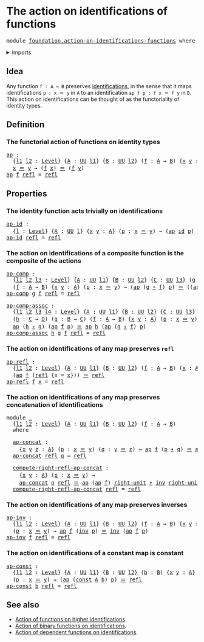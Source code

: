 # The action on identifications of functions

<pre class="Agda"><a id="55" class="Keyword">module</a> <a id="62" href="foundation.action-on-identifications-functions.html" class="Module">foundation.action-on-identifications-functions</a> <a id="109" class="Keyword">where</a>
</pre>
<details><summary>Imports</summary>

<pre class="Agda"><a id="165" class="Keyword">open</a> <a id="170" class="Keyword">import</a> <a id="177" href="foundation.universe-levels.html" class="Module">foundation.universe-levels</a>

<a id="205" class="Keyword">open</a> <a id="210" class="Keyword">import</a> <a id="217" href="foundation-core.constant-maps.html" class="Module">foundation-core.constant-maps</a>
<a id="247" class="Keyword">open</a> <a id="252" class="Keyword">import</a> <a id="259" href="foundation-core.function-types.html" class="Module">foundation-core.function-types</a>
<a id="290" class="Keyword">open</a> <a id="295" class="Keyword">import</a> <a id="302" href="foundation-core.identity-types.html" class="Module">foundation-core.identity-types</a>
</pre>
</details>

## Idea

Any function `f : A → B` preserves
[identifications](foundation-core.identity-types.md), in the sense that it maps
identifications `p : x ＝ y` in `A` to an identification `ap f p : f x ＝ f y`
in `B`. This action on identifications can be thought of as the functoriality of
identity types.

## Definition

### The functorial action of functions on identity types

<pre class="Agda"><a id="ap"></a><a id="730" href="foundation.action-on-identifications-functions.html#730" class="Function">ap</a> <a id="733" class="Symbol">:</a>
  <a id="737" class="Symbol">{</a><a id="738" href="foundation.action-on-identifications-functions.html#738" class="Bound">l1</a> <a id="741" href="foundation.action-on-identifications-functions.html#741" class="Bound">l2</a> <a id="744" class="Symbol">:</a> <a id="746" href="Agda.Primitive.html#742" class="Postulate">Level</a><a id="751" class="Symbol">}</a> <a id="753" class="Symbol">{</a><a id="754" href="foundation.action-on-identifications-functions.html#754" class="Bound">A</a> <a id="756" class="Symbol">:</a> <a id="758" href="Agda.Primitive.html#388" class="Primitive">UU</a> <a id="761" href="foundation.action-on-identifications-functions.html#738" class="Bound">l1</a><a id="763" class="Symbol">}</a> <a id="765" class="Symbol">{</a><a id="766" href="foundation.action-on-identifications-functions.html#766" class="Bound">B</a> <a id="768" class="Symbol">:</a> <a id="770" href="Agda.Primitive.html#388" class="Primitive">UU</a> <a id="773" href="foundation.action-on-identifications-functions.html#741" class="Bound">l2</a><a id="775" class="Symbol">}</a> <a id="777" class="Symbol">(</a><a id="778" href="foundation.action-on-identifications-functions.html#778" class="Bound">f</a> <a id="780" class="Symbol">:</a> <a id="782" href="foundation.action-on-identifications-functions.html#754" class="Bound">A</a> <a id="784" class="Symbol">→</a> <a id="786" href="foundation.action-on-identifications-functions.html#766" class="Bound">B</a><a id="787" class="Symbol">)</a> <a id="789" class="Symbol">{</a><a id="790" href="foundation.action-on-identifications-functions.html#790" class="Bound">x</a> <a id="792" href="foundation.action-on-identifications-functions.html#792" class="Bound">y</a> <a id="794" class="Symbol">:</a> <a id="796" href="foundation.action-on-identifications-functions.html#754" class="Bound">A</a><a id="797" class="Symbol">}</a> <a id="799" class="Symbol">→</a>
  <a id="803" href="foundation.action-on-identifications-functions.html#790" class="Bound">x</a> <a id="805" href="foundation-core.identity-types.html#2713" class="Function Operator">＝</a> <a id="807" href="foundation.action-on-identifications-functions.html#792" class="Bound">y</a> <a id="809" class="Symbol">→</a> <a id="811" class="Symbol">(</a><a id="812" href="foundation.action-on-identifications-functions.html#778" class="Bound">f</a> <a id="814" href="foundation.action-on-identifications-functions.html#790" class="Bound">x</a><a id="815" class="Symbol">)</a> <a id="817" href="foundation-core.identity-types.html#2713" class="Function Operator">＝</a> <a id="819" class="Symbol">(</a><a id="820" href="foundation.action-on-identifications-functions.html#778" class="Bound">f</a> <a id="822" href="foundation.action-on-identifications-functions.html#792" class="Bound">y</a><a id="823" class="Symbol">)</a>
<a id="825" href="foundation.action-on-identifications-functions.html#730" class="Function">ap</a> <a id="828" href="foundation.action-on-identifications-functions.html#828" class="Bound">f</a> <a id="830" href="foundation-core.identity-types.html#2682" class="InductiveConstructor">refl</a> <a id="835" class="Symbol">=</a> <a id="837" href="foundation-core.identity-types.html#2682" class="InductiveConstructor">refl</a>
</pre>
## Properties

### The identity function acts trivially on identifications

<pre class="Agda"><a id="ap-id"></a><a id="931" href="foundation.action-on-identifications-functions.html#931" class="Function">ap-id</a> <a id="937" class="Symbol">:</a>
  <a id="941" class="Symbol">{</a><a id="942" href="foundation.action-on-identifications-functions.html#942" class="Bound">l</a> <a id="944" class="Symbol">:</a> <a id="946" href="Agda.Primitive.html#742" class="Postulate">Level</a><a id="951" class="Symbol">}</a> <a id="953" class="Symbol">{</a><a id="954" href="foundation.action-on-identifications-functions.html#954" class="Bound">A</a> <a id="956" class="Symbol">:</a> <a id="958" href="Agda.Primitive.html#388" class="Primitive">UU</a> <a id="961" href="foundation.action-on-identifications-functions.html#942" class="Bound">l</a><a id="962" class="Symbol">}</a> <a id="964" class="Symbol">{</a><a id="965" href="foundation.action-on-identifications-functions.html#965" class="Bound">x</a> <a id="967" href="foundation.action-on-identifications-functions.html#967" class="Bound">y</a> <a id="969" class="Symbol">:</a> <a id="971" href="foundation.action-on-identifications-functions.html#954" class="Bound">A</a><a id="972" class="Symbol">}</a> <a id="974" class="Symbol">(</a><a id="975" href="foundation.action-on-identifications-functions.html#975" class="Bound">p</a> <a id="977" class="Symbol">:</a> <a id="979" href="foundation.action-on-identifications-functions.html#965" class="Bound">x</a> <a id="981" href="foundation-core.identity-types.html#2713" class="Function Operator">＝</a> <a id="983" href="foundation.action-on-identifications-functions.html#967" class="Bound">y</a><a id="984" class="Symbol">)</a> <a id="986" class="Symbol">→</a> <a id="988" class="Symbol">(</a><a id="989" href="foundation.action-on-identifications-functions.html#730" class="Function">ap</a> <a id="992" href="foundation-core.function-types.html#307" class="Function">id</a> <a id="995" href="foundation.action-on-identifications-functions.html#975" class="Bound">p</a><a id="996" class="Symbol">)</a> <a id="998" href="foundation-core.identity-types.html#2713" class="Function Operator">＝</a> <a id="1000" href="foundation.action-on-identifications-functions.html#975" class="Bound">p</a>
<a id="1002" href="foundation.action-on-identifications-functions.html#931" class="Function">ap-id</a> <a id="1008" href="foundation-core.identity-types.html#2682" class="InductiveConstructor">refl</a> <a id="1013" class="Symbol">=</a> <a id="1015" href="foundation-core.identity-types.html#2682" class="InductiveConstructor">refl</a>
</pre>
### The action on identifications of a composite function is the composite of the actions

<pre class="Agda"><a id="ap-comp"></a><a id="1124" href="foundation.action-on-identifications-functions.html#1124" class="Function">ap-comp</a> <a id="1132" class="Symbol">:</a>
  <a id="1136" class="Symbol">{</a><a id="1137" href="foundation.action-on-identifications-functions.html#1137" class="Bound">l1</a> <a id="1140" href="foundation.action-on-identifications-functions.html#1140" class="Bound">l2</a> <a id="1143" href="foundation.action-on-identifications-functions.html#1143" class="Bound">l3</a> <a id="1146" class="Symbol">:</a> <a id="1148" href="Agda.Primitive.html#742" class="Postulate">Level</a><a id="1153" class="Symbol">}</a> <a id="1155" class="Symbol">{</a><a id="1156" href="foundation.action-on-identifications-functions.html#1156" class="Bound">A</a> <a id="1158" class="Symbol">:</a> <a id="1160" href="Agda.Primitive.html#388" class="Primitive">UU</a> <a id="1163" href="foundation.action-on-identifications-functions.html#1137" class="Bound">l1</a><a id="1165" class="Symbol">}</a> <a id="1167" class="Symbol">{</a><a id="1168" href="foundation.action-on-identifications-functions.html#1168" class="Bound">B</a> <a id="1170" class="Symbol">:</a> <a id="1172" href="Agda.Primitive.html#388" class="Primitive">UU</a> <a id="1175" href="foundation.action-on-identifications-functions.html#1140" class="Bound">l2</a><a id="1177" class="Symbol">}</a> <a id="1179" class="Symbol">{</a><a id="1180" href="foundation.action-on-identifications-functions.html#1180" class="Bound">C</a> <a id="1182" class="Symbol">:</a> <a id="1184" href="Agda.Primitive.html#388" class="Primitive">UU</a> <a id="1187" href="foundation.action-on-identifications-functions.html#1143" class="Bound">l3</a><a id="1189" class="Symbol">}</a> <a id="1191" class="Symbol">(</a><a id="1192" href="foundation.action-on-identifications-functions.html#1192" class="Bound">g</a> <a id="1194" class="Symbol">:</a> <a id="1196" href="foundation.action-on-identifications-functions.html#1168" class="Bound">B</a> <a id="1198" class="Symbol">→</a> <a id="1200" href="foundation.action-on-identifications-functions.html#1180" class="Bound">C</a><a id="1201" class="Symbol">)</a>
  <a id="1205" class="Symbol">(</a><a id="1206" href="foundation.action-on-identifications-functions.html#1206" class="Bound">f</a> <a id="1208" class="Symbol">:</a> <a id="1210" href="foundation.action-on-identifications-functions.html#1156" class="Bound">A</a> <a id="1212" class="Symbol">→</a> <a id="1214" href="foundation.action-on-identifications-functions.html#1168" class="Bound">B</a><a id="1215" class="Symbol">)</a> <a id="1217" class="Symbol">{</a><a id="1218" href="foundation.action-on-identifications-functions.html#1218" class="Bound">x</a> <a id="1220" href="foundation.action-on-identifications-functions.html#1220" class="Bound">y</a> <a id="1222" class="Symbol">:</a> <a id="1224" href="foundation.action-on-identifications-functions.html#1156" class="Bound">A</a><a id="1225" class="Symbol">}</a> <a id="1227" class="Symbol">(</a><a id="1228" href="foundation.action-on-identifications-functions.html#1228" class="Bound">p</a> <a id="1230" class="Symbol">:</a> <a id="1232" href="foundation.action-on-identifications-functions.html#1218" class="Bound">x</a> <a id="1234" href="foundation-core.identity-types.html#2713" class="Function Operator">＝</a> <a id="1236" href="foundation.action-on-identifications-functions.html#1220" class="Bound">y</a><a id="1237" class="Symbol">)</a> <a id="1239" class="Symbol">→</a> <a id="1241" class="Symbol">(</a><a id="1242" href="foundation.action-on-identifications-functions.html#730" class="Function">ap</a> <a id="1245" class="Symbol">(</a><a id="1246" href="foundation.action-on-identifications-functions.html#1192" class="Bound">g</a> <a id="1248" href="foundation-core.function-types.html#455" class="Function Operator">∘</a> <a id="1250" href="foundation.action-on-identifications-functions.html#1206" class="Bound">f</a><a id="1251" class="Symbol">)</a> <a id="1253" href="foundation.action-on-identifications-functions.html#1228" class="Bound">p</a><a id="1254" class="Symbol">)</a> <a id="1256" href="foundation-core.identity-types.html#2713" class="Function Operator">＝</a> <a id="1258" class="Symbol">((</a><a id="1260" href="foundation.action-on-identifications-functions.html#730" class="Function">ap</a> <a id="1263" href="foundation.action-on-identifications-functions.html#1192" class="Bound">g</a> <a id="1265" href="foundation-core.function-types.html#455" class="Function Operator">∘</a> <a id="1267" href="foundation.action-on-identifications-functions.html#730" class="Function">ap</a> <a id="1270" href="foundation.action-on-identifications-functions.html#1206" class="Bound">f</a><a id="1271" class="Symbol">)</a> <a id="1273" href="foundation.action-on-identifications-functions.html#1228" class="Bound">p</a><a id="1274" class="Symbol">)</a>
<a id="1276" href="foundation.action-on-identifications-functions.html#1124" class="Function">ap-comp</a> <a id="1284" href="foundation.action-on-identifications-functions.html#1284" class="Bound">g</a> <a id="1286" href="foundation.action-on-identifications-functions.html#1286" class="Bound">f</a> <a id="1288" href="foundation-core.identity-types.html#2682" class="InductiveConstructor">refl</a> <a id="1293" class="Symbol">=</a> <a id="1295" href="foundation-core.identity-types.html#2682" class="InductiveConstructor">refl</a>

<a id="ap-comp-assoc"></a><a id="1301" href="foundation.action-on-identifications-functions.html#1301" class="Function">ap-comp-assoc</a> <a id="1315" class="Symbol">:</a>
  <a id="1319" class="Symbol">{</a><a id="1320" href="foundation.action-on-identifications-functions.html#1320" class="Bound">l1</a> <a id="1323" href="foundation.action-on-identifications-functions.html#1323" class="Bound">l2</a> <a id="1326" href="foundation.action-on-identifications-functions.html#1326" class="Bound">l3</a> <a id="1329" href="foundation.action-on-identifications-functions.html#1329" class="Bound">l4</a> <a id="1332" class="Symbol">:</a> <a id="1334" href="Agda.Primitive.html#742" class="Postulate">Level</a><a id="1339" class="Symbol">}</a> <a id="1341" class="Symbol">{</a><a id="1342" href="foundation.action-on-identifications-functions.html#1342" class="Bound">A</a> <a id="1344" class="Symbol">:</a> <a id="1346" href="Agda.Primitive.html#388" class="Primitive">UU</a> <a id="1349" href="foundation.action-on-identifications-functions.html#1320" class="Bound">l1</a><a id="1351" class="Symbol">}</a> <a id="1353" class="Symbol">{</a><a id="1354" href="foundation.action-on-identifications-functions.html#1354" class="Bound">B</a> <a id="1356" class="Symbol">:</a> <a id="1358" href="Agda.Primitive.html#388" class="Primitive">UU</a> <a id="1361" href="foundation.action-on-identifications-functions.html#1323" class="Bound">l2</a><a id="1363" class="Symbol">}</a> <a id="1365" class="Symbol">{</a><a id="1366" href="foundation.action-on-identifications-functions.html#1366" class="Bound">C</a> <a id="1368" class="Symbol">:</a> <a id="1370" href="Agda.Primitive.html#388" class="Primitive">UU</a> <a id="1373" href="foundation.action-on-identifications-functions.html#1326" class="Bound">l3</a><a id="1375" class="Symbol">}</a> <a id="1377" class="Symbol">{</a><a id="1378" href="foundation.action-on-identifications-functions.html#1378" class="Bound">D</a> <a id="1380" class="Symbol">:</a> <a id="1382" href="Agda.Primitive.html#388" class="Primitive">UU</a> <a id="1385" href="foundation.action-on-identifications-functions.html#1329" class="Bound">l4</a><a id="1387" class="Symbol">}</a>
  <a id="1391" class="Symbol">(</a><a id="1392" href="foundation.action-on-identifications-functions.html#1392" class="Bound">h</a> <a id="1394" class="Symbol">:</a> <a id="1396" href="foundation.action-on-identifications-functions.html#1366" class="Bound">C</a> <a id="1398" class="Symbol">→</a> <a id="1400" href="foundation.action-on-identifications-functions.html#1378" class="Bound">D</a><a id="1401" class="Symbol">)</a> <a id="1403" class="Symbol">(</a><a id="1404" href="foundation.action-on-identifications-functions.html#1404" class="Bound">g</a> <a id="1406" class="Symbol">:</a> <a id="1408" href="foundation.action-on-identifications-functions.html#1354" class="Bound">B</a> <a id="1410" class="Symbol">→</a> <a id="1412" href="foundation.action-on-identifications-functions.html#1366" class="Bound">C</a><a id="1413" class="Symbol">)</a> <a id="1415" class="Symbol">(</a><a id="1416" href="foundation.action-on-identifications-functions.html#1416" class="Bound">f</a> <a id="1418" class="Symbol">:</a> <a id="1420" href="foundation.action-on-identifications-functions.html#1342" class="Bound">A</a> <a id="1422" class="Symbol">→</a> <a id="1424" href="foundation.action-on-identifications-functions.html#1354" class="Bound">B</a><a id="1425" class="Symbol">)</a> <a id="1427" class="Symbol">{</a><a id="1428" href="foundation.action-on-identifications-functions.html#1428" class="Bound">x</a> <a id="1430" href="foundation.action-on-identifications-functions.html#1430" class="Bound">y</a> <a id="1432" class="Symbol">:</a> <a id="1434" href="foundation.action-on-identifications-functions.html#1342" class="Bound">A</a><a id="1435" class="Symbol">}</a> <a id="1437" class="Symbol">(</a><a id="1438" href="foundation.action-on-identifications-functions.html#1438" class="Bound">p</a> <a id="1440" class="Symbol">:</a> <a id="1442" href="foundation.action-on-identifications-functions.html#1428" class="Bound">x</a> <a id="1444" href="foundation-core.identity-types.html#2713" class="Function Operator">＝</a> <a id="1446" href="foundation.action-on-identifications-functions.html#1430" class="Bound">y</a><a id="1447" class="Symbol">)</a> <a id="1449" class="Symbol">→</a>
  <a id="1453" href="foundation.action-on-identifications-functions.html#730" class="Function">ap</a> <a id="1456" class="Symbol">(</a><a id="1457" href="foundation.action-on-identifications-functions.html#1392" class="Bound">h</a> <a id="1459" href="foundation-core.function-types.html#455" class="Function Operator">∘</a> <a id="1461" href="foundation.action-on-identifications-functions.html#1404" class="Bound">g</a><a id="1462" class="Symbol">)</a> <a id="1464" class="Symbol">(</a><a id="1465" href="foundation.action-on-identifications-functions.html#730" class="Function">ap</a> <a id="1468" href="foundation.action-on-identifications-functions.html#1416" class="Bound">f</a> <a id="1470" href="foundation.action-on-identifications-functions.html#1438" class="Bound">p</a><a id="1471" class="Symbol">)</a> <a id="1473" href="foundation-core.identity-types.html#2713" class="Function Operator">＝</a> <a id="1475" href="foundation.action-on-identifications-functions.html#730" class="Function">ap</a> <a id="1478" href="foundation.action-on-identifications-functions.html#1392" class="Bound">h</a> <a id="1480" class="Symbol">(</a><a id="1481" href="foundation.action-on-identifications-functions.html#730" class="Function">ap</a> <a id="1484" class="Symbol">(</a><a id="1485" href="foundation.action-on-identifications-functions.html#1404" class="Bound">g</a> <a id="1487" href="foundation-core.function-types.html#455" class="Function Operator">∘</a> <a id="1489" href="foundation.action-on-identifications-functions.html#1416" class="Bound">f</a><a id="1490" class="Symbol">)</a> <a id="1492" href="foundation.action-on-identifications-functions.html#1438" class="Bound">p</a><a id="1493" class="Symbol">)</a>
<a id="1495" href="foundation.action-on-identifications-functions.html#1301" class="Function">ap-comp-assoc</a> <a id="1509" href="foundation.action-on-identifications-functions.html#1509" class="Bound">h</a> <a id="1511" href="foundation.action-on-identifications-functions.html#1511" class="Bound">g</a> <a id="1513" href="foundation.action-on-identifications-functions.html#1513" class="Bound">f</a> <a id="1515" href="foundation-core.identity-types.html#2682" class="InductiveConstructor">refl</a> <a id="1520" class="Symbol">=</a> <a id="1522" href="foundation-core.identity-types.html#2682" class="InductiveConstructor">refl</a>
</pre>
### The action on identifications of any map preserves `refl`

<pre class="Agda"><a id="ap-refl"></a><a id="1603" href="foundation.action-on-identifications-functions.html#1603" class="Function">ap-refl</a> <a id="1611" class="Symbol">:</a>
  <a id="1615" class="Symbol">{</a><a id="1616" href="foundation.action-on-identifications-functions.html#1616" class="Bound">l1</a> <a id="1619" href="foundation.action-on-identifications-functions.html#1619" class="Bound">l2</a> <a id="1622" class="Symbol">:</a> <a id="1624" href="Agda.Primitive.html#742" class="Postulate">Level</a><a id="1629" class="Symbol">}</a> <a id="1631" class="Symbol">{</a><a id="1632" href="foundation.action-on-identifications-functions.html#1632" class="Bound">A</a> <a id="1634" class="Symbol">:</a> <a id="1636" href="Agda.Primitive.html#388" class="Primitive">UU</a> <a id="1639" href="foundation.action-on-identifications-functions.html#1616" class="Bound">l1</a><a id="1641" class="Symbol">}</a> <a id="1643" class="Symbol">{</a><a id="1644" href="foundation.action-on-identifications-functions.html#1644" class="Bound">B</a> <a id="1646" class="Symbol">:</a> <a id="1648" href="Agda.Primitive.html#388" class="Primitive">UU</a> <a id="1651" href="foundation.action-on-identifications-functions.html#1619" class="Bound">l2</a><a id="1653" class="Symbol">}</a> <a id="1655" class="Symbol">(</a><a id="1656" href="foundation.action-on-identifications-functions.html#1656" class="Bound">f</a> <a id="1658" class="Symbol">:</a> <a id="1660" href="foundation.action-on-identifications-functions.html#1632" class="Bound">A</a> <a id="1662" class="Symbol">→</a> <a id="1664" href="foundation.action-on-identifications-functions.html#1644" class="Bound">B</a><a id="1665" class="Symbol">)</a> <a id="1667" class="Symbol">(</a><a id="1668" href="foundation.action-on-identifications-functions.html#1668" class="Bound">x</a> <a id="1670" class="Symbol">:</a> <a id="1672" href="foundation.action-on-identifications-functions.html#1632" class="Bound">A</a><a id="1673" class="Symbol">)</a> <a id="1675" class="Symbol">→</a>
  <a id="1679" class="Symbol">(</a><a id="1680" href="foundation.action-on-identifications-functions.html#730" class="Function">ap</a> <a id="1683" href="foundation.action-on-identifications-functions.html#1656" class="Bound">f</a> <a id="1685" class="Symbol">(</a><a id="1686" href="foundation-core.identity-types.html#2682" class="InductiveConstructor">refl</a> <a id="1691" class="Symbol">{</a><a id="1692" class="Argument">x</a> <a id="1694" class="Symbol">=</a> <a id="1696" href="foundation.action-on-identifications-functions.html#1668" class="Bound">x</a><a id="1697" class="Symbol">}))</a> <a id="1701" href="foundation-core.identity-types.html#2713" class="Function Operator">＝</a> <a id="1703" href="foundation-core.identity-types.html#2682" class="InductiveConstructor">refl</a>
<a id="1708" href="foundation.action-on-identifications-functions.html#1603" class="Function">ap-refl</a> <a id="1716" href="foundation.action-on-identifications-functions.html#1716" class="Bound">f</a> <a id="1718" href="foundation.action-on-identifications-functions.html#1718" class="Bound">x</a> <a id="1720" class="Symbol">=</a> <a id="1722" href="foundation-core.identity-types.html#2682" class="InductiveConstructor">refl</a>
</pre>
### The action on identifications of any map preserves concatenation of identifications

<pre class="Agda"><a id="1829" class="Keyword">module</a> <a id="1836" href="foundation.action-on-identifications-functions.html#1836" class="Module">_</a>
  <a id="1840" class="Symbol">{</a><a id="1841" href="foundation.action-on-identifications-functions.html#1841" class="Bound">l1</a> <a id="1844" href="foundation.action-on-identifications-functions.html#1844" class="Bound">l2</a> <a id="1847" class="Symbol">:</a> <a id="1849" href="Agda.Primitive.html#742" class="Postulate">Level</a><a id="1854" class="Symbol">}</a> <a id="1856" class="Symbol">{</a><a id="1857" href="foundation.action-on-identifications-functions.html#1857" class="Bound">A</a> <a id="1859" class="Symbol">:</a> <a id="1861" href="Agda.Primitive.html#388" class="Primitive">UU</a> <a id="1864" href="foundation.action-on-identifications-functions.html#1841" class="Bound">l1</a><a id="1866" class="Symbol">}</a> <a id="1868" class="Symbol">{</a><a id="1869" href="foundation.action-on-identifications-functions.html#1869" class="Bound">B</a> <a id="1871" class="Symbol">:</a> <a id="1873" href="Agda.Primitive.html#388" class="Primitive">UU</a> <a id="1876" href="foundation.action-on-identifications-functions.html#1844" class="Bound">l2</a><a id="1878" class="Symbol">}</a> <a id="1880" class="Symbol">(</a><a id="1881" href="foundation.action-on-identifications-functions.html#1881" class="Bound">f</a> <a id="1883" class="Symbol">:</a> <a id="1885" href="foundation.action-on-identifications-functions.html#1857" class="Bound">A</a> <a id="1887" class="Symbol">→</a> <a id="1889" href="foundation.action-on-identifications-functions.html#1869" class="Bound">B</a><a id="1890" class="Symbol">)</a>
  <a id="1894" class="Keyword">where</a>

  <a id="1903" href="foundation.action-on-identifications-functions.html#1903" class="Function">ap-concat</a> <a id="1913" class="Symbol">:</a>
    <a id="1919" class="Symbol">{</a><a id="1920" href="foundation.action-on-identifications-functions.html#1920" class="Bound">x</a> <a id="1922" href="foundation.action-on-identifications-functions.html#1922" class="Bound">y</a> <a id="1924" href="foundation.action-on-identifications-functions.html#1924" class="Bound">z</a> <a id="1926" class="Symbol">:</a> <a id="1928" href="foundation.action-on-identifications-functions.html#1857" class="Bound">A</a><a id="1929" class="Symbol">}</a> <a id="1931" class="Symbol">(</a><a id="1932" href="foundation.action-on-identifications-functions.html#1932" class="Bound">p</a> <a id="1934" class="Symbol">:</a> <a id="1936" href="foundation.action-on-identifications-functions.html#1920" class="Bound">x</a> <a id="1938" href="foundation-core.identity-types.html#2713" class="Function Operator">＝</a> <a id="1940" href="foundation.action-on-identifications-functions.html#1922" class="Bound">y</a><a id="1941" class="Symbol">)</a> <a id="1943" class="Symbol">(</a><a id="1944" href="foundation.action-on-identifications-functions.html#1944" class="Bound">q</a> <a id="1946" class="Symbol">:</a> <a id="1948" href="foundation.action-on-identifications-functions.html#1922" class="Bound">y</a> <a id="1950" href="foundation-core.identity-types.html#2713" class="Function Operator">＝</a> <a id="1952" href="foundation.action-on-identifications-functions.html#1924" class="Bound">z</a><a id="1953" class="Symbol">)</a> <a id="1955" class="Symbol">→</a> <a id="1957" href="foundation.action-on-identifications-functions.html#730" class="Function">ap</a> <a id="1960" href="foundation.action-on-identifications-functions.html#1881" class="Bound">f</a> <a id="1962" class="Symbol">(</a><a id="1963" href="foundation.action-on-identifications-functions.html#1932" class="Bound">p</a> <a id="1965" href="foundation-core.identity-types.html#5864" class="Function Operator">∙</a> <a id="1967" href="foundation.action-on-identifications-functions.html#1944" class="Bound">q</a><a id="1968" class="Symbol">)</a> <a id="1970" href="foundation-core.identity-types.html#2713" class="Function Operator">＝</a> <a id="1972" href="foundation.action-on-identifications-functions.html#730" class="Function">ap</a> <a id="1975" href="foundation.action-on-identifications-functions.html#1881" class="Bound">f</a> <a id="1977" href="foundation.action-on-identifications-functions.html#1932" class="Bound">p</a> <a id="1979" href="foundation-core.identity-types.html#5864" class="Function Operator">∙</a> <a id="1981" href="foundation.action-on-identifications-functions.html#730" class="Function">ap</a> <a id="1984" href="foundation.action-on-identifications-functions.html#1881" class="Bound">f</a> <a id="1986" href="foundation.action-on-identifications-functions.html#1944" class="Bound">q</a>
  <a id="1990" href="foundation.action-on-identifications-functions.html#1903" class="Function">ap-concat</a> <a id="2000" href="foundation-core.identity-types.html#2682" class="InductiveConstructor">refl</a> <a id="2005" href="foundation.action-on-identifications-functions.html#2005" class="Bound">q</a> <a id="2007" class="Symbol">=</a> <a id="2009" href="foundation-core.identity-types.html#2682" class="InductiveConstructor">refl</a>

  <a id="2017" href="foundation.action-on-identifications-functions.html#2017" class="Function">compute-right-refl-ap-concat</a> <a id="2046" class="Symbol">:</a>
    <a id="2052" class="Symbol">{</a><a id="2053" href="foundation.action-on-identifications-functions.html#2053" class="Bound">x</a> <a id="2055" href="foundation.action-on-identifications-functions.html#2055" class="Bound">y</a> <a id="2057" class="Symbol">:</a> <a id="2059" href="foundation.action-on-identifications-functions.html#1857" class="Bound">A</a><a id="2060" class="Symbol">}</a> <a id="2062" class="Symbol">(</a><a id="2063" href="foundation.action-on-identifications-functions.html#2063" class="Bound">p</a> <a id="2065" class="Symbol">:</a> <a id="2067" href="foundation.action-on-identifications-functions.html#2053" class="Bound">x</a> <a id="2069" href="foundation-core.identity-types.html#2713" class="Function Operator">＝</a> <a id="2071" href="foundation.action-on-identifications-functions.html#2055" class="Bound">y</a><a id="2072" class="Symbol">)</a> <a id="2074" class="Symbol">→</a>
    <a id="2080" href="foundation.action-on-identifications-functions.html#1903" class="Function">ap-concat</a> <a id="2090" href="foundation.action-on-identifications-functions.html#2063" class="Bound">p</a> <a id="2092" href="foundation-core.identity-types.html#2682" class="InductiveConstructor">refl</a> <a id="2097" href="foundation-core.identity-types.html#2713" class="Function Operator">＝</a> <a id="2099" href="foundation.action-on-identifications-functions.html#730" class="Function">ap</a> <a id="2102" class="Symbol">(</a><a id="2103" href="foundation.action-on-identifications-functions.html#730" class="Function">ap</a> <a id="2106" href="foundation.action-on-identifications-functions.html#1881" class="Bound">f</a><a id="2107" class="Symbol">)</a> <a id="2109" href="foundation-core.identity-types.html#8258" class="Function">right-unit</a> <a id="2120" href="foundation-core.identity-types.html#5864" class="Function Operator">∙</a> <a id="2122" href="foundation-core.identity-types.html#6168" class="Function">inv</a> <a id="2126" href="foundation-core.identity-types.html#8258" class="Function">right-unit</a>
  <a id="2139" href="foundation.action-on-identifications-functions.html#2017" class="Function">compute-right-refl-ap-concat</a> <a id="2168" href="foundation-core.identity-types.html#2682" class="InductiveConstructor">refl</a> <a id="2173" class="Symbol">=</a> <a id="2175" href="foundation-core.identity-types.html#2682" class="InductiveConstructor">refl</a>
</pre>
### The action on identifications of any map preserves inverses

<pre class="Agda"><a id="ap-inv"></a><a id="2258" href="foundation.action-on-identifications-functions.html#2258" class="Function">ap-inv</a> <a id="2265" class="Symbol">:</a>
  <a id="2269" class="Symbol">{</a><a id="2270" href="foundation.action-on-identifications-functions.html#2270" class="Bound">l1</a> <a id="2273" href="foundation.action-on-identifications-functions.html#2273" class="Bound">l2</a> <a id="2276" class="Symbol">:</a> <a id="2278" href="Agda.Primitive.html#742" class="Postulate">Level</a><a id="2283" class="Symbol">}</a> <a id="2285" class="Symbol">{</a><a id="2286" href="foundation.action-on-identifications-functions.html#2286" class="Bound">A</a> <a id="2288" class="Symbol">:</a> <a id="2290" href="Agda.Primitive.html#388" class="Primitive">UU</a> <a id="2293" href="foundation.action-on-identifications-functions.html#2270" class="Bound">l1</a><a id="2295" class="Symbol">}</a> <a id="2297" class="Symbol">{</a><a id="2298" href="foundation.action-on-identifications-functions.html#2298" class="Bound">B</a> <a id="2300" class="Symbol">:</a> <a id="2302" href="Agda.Primitive.html#388" class="Primitive">UU</a> <a id="2305" href="foundation.action-on-identifications-functions.html#2273" class="Bound">l2</a><a id="2307" class="Symbol">}</a> <a id="2309" class="Symbol">(</a><a id="2310" href="foundation.action-on-identifications-functions.html#2310" class="Bound">f</a> <a id="2312" class="Symbol">:</a> <a id="2314" href="foundation.action-on-identifications-functions.html#2286" class="Bound">A</a> <a id="2316" class="Symbol">→</a> <a id="2318" href="foundation.action-on-identifications-functions.html#2298" class="Bound">B</a><a id="2319" class="Symbol">)</a> <a id="2321" class="Symbol">{</a><a id="2322" href="foundation.action-on-identifications-functions.html#2322" class="Bound">x</a> <a id="2324" href="foundation.action-on-identifications-functions.html#2324" class="Bound">y</a> <a id="2326" class="Symbol">:</a> <a id="2328" href="foundation.action-on-identifications-functions.html#2286" class="Bound">A</a><a id="2329" class="Symbol">}</a>
  <a id="2333" class="Symbol">(</a><a id="2334" href="foundation.action-on-identifications-functions.html#2334" class="Bound">p</a> <a id="2336" class="Symbol">:</a> <a id="2338" href="foundation.action-on-identifications-functions.html#2322" class="Bound">x</a> <a id="2340" href="foundation-core.identity-types.html#2713" class="Function Operator">＝</a> <a id="2342" href="foundation.action-on-identifications-functions.html#2324" class="Bound">y</a><a id="2343" class="Symbol">)</a> <a id="2345" class="Symbol">→</a> <a id="2347" href="foundation.action-on-identifications-functions.html#730" class="Function">ap</a> <a id="2350" href="foundation.action-on-identifications-functions.html#2310" class="Bound">f</a> <a id="2352" class="Symbol">(</a><a id="2353" href="foundation-core.identity-types.html#6168" class="Function">inv</a> <a id="2357" href="foundation.action-on-identifications-functions.html#2334" class="Bound">p</a><a id="2358" class="Symbol">)</a> <a id="2360" href="foundation-core.identity-types.html#2713" class="Function Operator">＝</a> <a id="2362" href="foundation-core.identity-types.html#6168" class="Function">inv</a> <a id="2366" class="Symbol">(</a><a id="2367" href="foundation.action-on-identifications-functions.html#730" class="Function">ap</a> <a id="2370" href="foundation.action-on-identifications-functions.html#2310" class="Bound">f</a> <a id="2372" href="foundation.action-on-identifications-functions.html#2334" class="Bound">p</a><a id="2373" class="Symbol">)</a>
<a id="2375" href="foundation.action-on-identifications-functions.html#2258" class="Function">ap-inv</a> <a id="2382" href="foundation.action-on-identifications-functions.html#2382" class="Bound">f</a> <a id="2384" href="foundation-core.identity-types.html#2682" class="InductiveConstructor">refl</a> <a id="2389" class="Symbol">=</a> <a id="2391" href="foundation-core.identity-types.html#2682" class="InductiveConstructor">refl</a>
</pre>
### The action on identifications of a constant map is constant

<pre class="Agda"><a id="ap-const"></a><a id="2474" href="foundation.action-on-identifications-functions.html#2474" class="Function">ap-const</a> <a id="2483" class="Symbol">:</a>
  <a id="2487" class="Symbol">{</a><a id="2488" href="foundation.action-on-identifications-functions.html#2488" class="Bound">l1</a> <a id="2491" href="foundation.action-on-identifications-functions.html#2491" class="Bound">l2</a> <a id="2494" class="Symbol">:</a> <a id="2496" href="Agda.Primitive.html#742" class="Postulate">Level</a><a id="2501" class="Symbol">}</a> <a id="2503" class="Symbol">{</a><a id="2504" href="foundation.action-on-identifications-functions.html#2504" class="Bound">A</a> <a id="2506" class="Symbol">:</a> <a id="2508" href="Agda.Primitive.html#388" class="Primitive">UU</a> <a id="2511" href="foundation.action-on-identifications-functions.html#2488" class="Bound">l1</a><a id="2513" class="Symbol">}</a> <a id="2515" class="Symbol">{</a><a id="2516" href="foundation.action-on-identifications-functions.html#2516" class="Bound">B</a> <a id="2518" class="Symbol">:</a> <a id="2520" href="Agda.Primitive.html#388" class="Primitive">UU</a> <a id="2523" href="foundation.action-on-identifications-functions.html#2491" class="Bound">l2</a><a id="2525" class="Symbol">}</a> <a id="2527" class="Symbol">(</a><a id="2528" href="foundation.action-on-identifications-functions.html#2528" class="Bound">b</a> <a id="2530" class="Symbol">:</a> <a id="2532" href="foundation.action-on-identifications-functions.html#2516" class="Bound">B</a><a id="2533" class="Symbol">)</a> <a id="2535" class="Symbol">{</a><a id="2536" href="foundation.action-on-identifications-functions.html#2536" class="Bound">x</a> <a id="2538" href="foundation.action-on-identifications-functions.html#2538" class="Bound">y</a> <a id="2540" class="Symbol">:</a> <a id="2542" href="foundation.action-on-identifications-functions.html#2504" class="Bound">A</a><a id="2543" class="Symbol">}</a>
  <a id="2547" class="Symbol">(</a><a id="2548" href="foundation.action-on-identifications-functions.html#2548" class="Bound">p</a> <a id="2550" class="Symbol">:</a> <a id="2552" href="foundation.action-on-identifications-functions.html#2536" class="Bound">x</a> <a id="2554" href="foundation-core.identity-types.html#2713" class="Function Operator">＝</a> <a id="2556" href="foundation.action-on-identifications-functions.html#2538" class="Bound">y</a><a id="2557" class="Symbol">)</a> <a id="2559" class="Symbol">→</a> <a id="2561" class="Symbol">(</a><a id="2562" href="foundation.action-on-identifications-functions.html#730" class="Function">ap</a> <a id="2565" class="Symbol">(</a><a id="2566" href="foundation-core.constant-maps.html#472" class="Function">const</a> <a id="2572" href="foundation.action-on-identifications-functions.html#2504" class="Bound">A</a> <a id="2574" href="foundation.action-on-identifications-functions.html#2528" class="Bound">b</a><a id="2575" class="Symbol">)</a> <a id="2577" href="foundation.action-on-identifications-functions.html#2548" class="Bound">p</a><a id="2578" class="Symbol">)</a> <a id="2580" href="foundation-core.identity-types.html#2713" class="Function Operator">＝</a> <a id="2582" href="foundation-core.identity-types.html#2682" class="InductiveConstructor">refl</a>
<a id="2587" href="foundation.action-on-identifications-functions.html#2474" class="Function">ap-const</a> <a id="2596" href="foundation.action-on-identifications-functions.html#2596" class="Bound">b</a> <a id="2598" href="foundation-core.identity-types.html#2682" class="InductiveConstructor">refl</a> <a id="2603" class="Symbol">=</a> <a id="2605" href="foundation-core.identity-types.html#2682" class="InductiveConstructor">refl</a>
</pre>
## See also

- [Action of functions on higher identifications](foundation.action-on-higher-identifications-functions.md).
- [Action of binary functions on identifications](foundation.action-on-identifications-binary-functions.md).
- [Action of dependent functions on identifications](foundation.action-on-identifications-dependent-functions.md).

